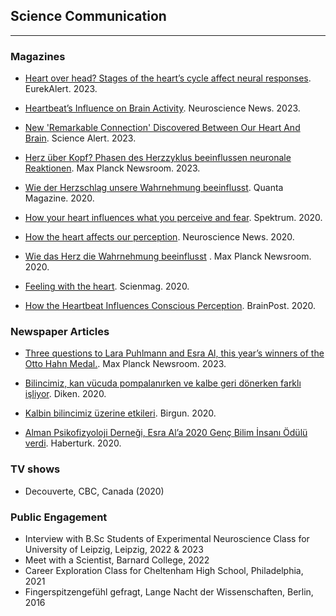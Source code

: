 [](#science-communication)
## **Science Communication**
***

### Magazines

- [Heart over head? Stages of the heart’s cycle affect neural responses][13]. EurekAlert. 2023.

- [Heartbeat’s Influence on Brain Activity][12]. Neuroscience News. 2023.

- [New 'Remarkable Connection' Discovered Between Our Heart And Brain][1]. Science Alert. 2023.

- [Herz über Kopf? Phasen des Herzzyklus beeinflussen neuronale Reaktionen][2]. Max Planck Newsroom. 2023.

- [Wie der Herzschlag unsere Wahrnehmung beeinflusst][3]. Quanta Magazine. 2020.

- [How your heart influences what you perceive and fear][4]. Spektrum. 2020.

- [How the heart affects our perception][5]. Neuroscience News. 2020.

- [Wie das Herz die Wahrnehmung beeinflusst][6] . Max Planck Newsroom. 2020.

- [Feeling with the heart][7].	Scienmag. 2020.

- [How the Heartbeat Influences Conscious Perception][8].	BrainPost. 2020.


### Newspaper Articles

- [Three questions to Lara Puhlmann and Esra Al, this year’s winners of the Otto Hahn Medal.][14]. Max Planck Newsroom. 2023.

- [Bilincimiz, kan vücuda pompalanırken ve kalbe geri dönerken farklı işliyor][9]. Diken. 2020.

- [Kalbin bilincimiz üzerine etkileri][10].	Birgun. 2020.

- [Alman Psikofizyoloji Derneği, Esra Al’a 2020 Genç Bilim İnsanı Ödülü verdi][11].	Haberturk. 2020.

### TV shows

- Decouverte, CBC, Canada (2020)

### Public Engagement

- Interview with B.Sc Students of Experimental Neuroscience Class for University of Leipzig, Leipzig, 2022 & 2023
- Meet with a Scientist, Barnard College, 2022
- Career Exploration Class for Cheltenham High School, Philadelphia, 2021
- Fingerspitzengefühl gefragt, Lange Nacht der Wissenschaften, Berlin, 2016

[1]: https://www.sciencealert.com/new-remarkable-connection-discovered-between-our-heart-and-brain 
[2]: https://www.cbs.mpg.de/2198364/20231129
[3]: https://www.quantamagazine.org/how-your-heart-influences-what-you-perceive-and-fear-20200706/  
[4]: https://www.spektrum.de/news/wie-der-herzschlag-unsere-wahrnehmung-beeinflusst/1728194
[5]: https://neurosciencenews.com/perception-heart-16267/
[6]: https://www.mpg.de/wie-das-herz-die-wahrnehmung-beeinflusst
[7]: https://scienmag.com/feeling-with-the-heart/
[8]: https://www.brainpost.co/weekly-brainpost/2020/5/19/how-the-heartbeat-influences-conscious-perception
[9]: https://www.diken.com.tr/bilincimiz-kan-vucuda-pompalanirken-ve-kalbe-geri-donerken-farkli-isliyor/
[10]: https://www.birgun.net/haber/kalbin-bilincimiz-uzerine-etkileri-302784
[11]: https://www.haberturk.com/alman-psikofizyoloji-dernegi-esra-ala-2020-genc-bilim-insani-odulu-verdi-2928491
[12]: https://neurosciencenews.com/heartbeat-brain-activity-25282/
[13]: https://www.eurekalert.org/news-releases/1008806
[14]: https://www.cbs.mpg.de/2149474/20230621